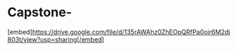 # Capstone-
 [embed]https://drive.google.com/file/d/135rAWAhz0ZhEOpQRfPa0oir6M2dj803t/view?usp=sharing[/embed]
